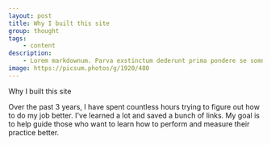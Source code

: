 ```yaml
---
layout: post
title: Why I built this site
group: thought
tags:
    - content
description:
    - Lorem markdownum. Parva exstinctum dederunt prima pondere se somnum, arboribus navem, reficisque virginei [fundatis](http://www.populus.net/) aures.
image: https://picsum.photos/g/1920/480
---
```

Why I built this site

Over the past 3 years, I have spent countless hours trying to figure out how to do my job better. I've learned a lot and saved a bunch of links.  My goal is to help guide those who want to learn how to perform and measure their practice better.
